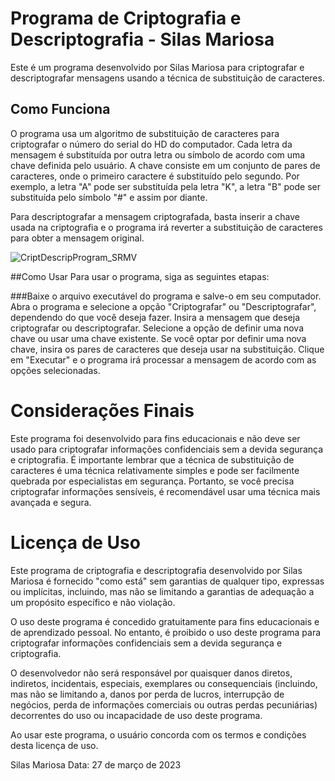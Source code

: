 # Programa de Criptografia e Descriptografia - Silas Mariosa

Este é um programa desenvolvido por Silas Mariosa para criptografar e descriptografar mensagens usando a técnica de substituição de caracteres.

## Como Funciona
O programa usa um algoritmo de substituição de caracteres para criptografar o número do serial do HD do computador. Cada letra da mensagem é substituída por outra letra ou símbolo de acordo com uma chave definida pelo usuário. A chave consiste em um conjunto de pares de caracteres, onde o primeiro caractere é substituído pelo segundo. Por exemplo, a letra "A" pode ser substituída pela letra "K", a letra "B" pode ser substituída pelo símbolo "#" e assim por diante.

Para descriptografar a mensagem criptografada, basta inserir a chave usada na criptografia e o programa irá reverter a substituição de caracteres para obter a mensagem original.

![CriptDescripProgram_SRMV](https://user-images.githubusercontent.com/113197484/227932342-16250d77-5f93-489e-8e63-a1a05c863f84.gif)

##Como Usar
Para usar o programa, siga as seguintes etapas:

###Baixe o arquivo executável do programa e salve-o em seu computador.
Abra o programa e selecione a opção "Criptografar" ou "Descriptografar", dependendo do que você deseja fazer.
Insira a mensagem que deseja criptografar ou descriptografar.
Selecione a opção de definir uma nova chave ou usar uma chave existente. Se você optar por definir uma nova chave, insira os pares de caracteres que deseja usar na substituição.
Clique em "Executar" e o programa irá processar a mensagem de acordo com as opções selecionadas.

# Considerações Finais
Este programa foi desenvolvido para fins educacionais e não deve ser usado para criptografar informações confidenciais sem a devida segurança e criptografia. É importante lembrar que a técnica de substituição de caracteres é uma técnica relativamente simples e pode ser facilmente quebrada por especialistas em segurança. Portanto, se você precisa criptografar informações sensíveis, é recomendável usar uma técnica mais avançada e segura.

# Licença de Uso

Este programa de criptografia e descriptografia desenvolvido por Silas Mariosa é fornecido "como está" sem garantias de qualquer tipo, expressas ou implícitas, incluindo, mas não se limitando a garantias de adequação a um propósito específico e não violação.

O uso deste programa é concedido gratuitamente para fins educacionais e de aprendizado pessoal. No entanto, é proibido o uso deste programa para criptografar informações confidenciais sem a devida segurança e criptografia.

O desenvolvedor não será responsável por quaisquer danos diretos, indiretos, incidentais, especiais, exemplares ou consequenciais (incluindo, mas não se limitando a, danos por perda de lucros, interrupção de negócios, perda de informações comerciais ou outras perdas pecuniárias) decorrentes do uso ou incapacidade de uso deste programa.

Ao usar este programa, o usuário concorda com os termos e condições desta licença de uso.

Silas Mariosa
Data: 27 de março de 2023
